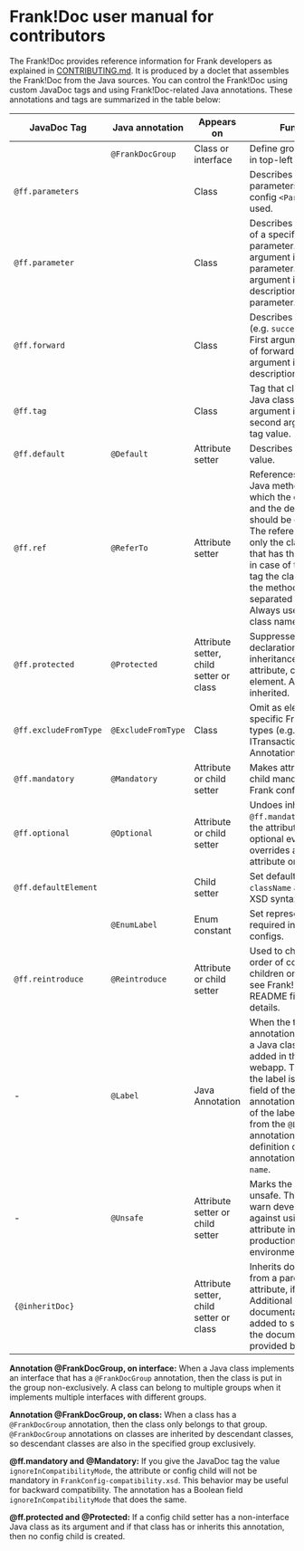 # Frank!Doc user manual for contributors

The Frank!Doc provides reference information for Frank developers as explained in [CONTRIBUTING.md](./CONTRIBUTING.md). It is produced by a doclet that assembles the Frank!Doc from the Java sources. You can control the Frank!Doc using custom JavaDoc tags and using Frank!Doc-related Java annotations. These annotations and tags are summarized in the table below:

| JavaDoc Tag           | Java annotation    | Appears on                              | Function                                                                                                                                                                                                                                                                                           |
|-----------------------|--------------------|-----------------------------------------|----------------------------------------------------------------------------------------------------------------------------------------------------------------------------------------------------------------------------------------------------------------------------------------------------|
|                       | `@FrankDocGroup`   | Class or interface                      | Define group as shown in top-left of webapp.                                                                                                                                                                                                                                                       |
| `@ff.parameters`      |                    | Class                                   | Describes how parameters (Frank config `<Param>`) are used.                                                                                                                                                                                                                                        |
| `@ff.parameter`       |                    | Class                                   | Describes the meaning of a specific parameter. First argument is name of parameter. Second argument is description of that parameter.                                                                                                                                                              |
| `@ff.forward`         |                    | Class                                   | Describes a forward (e.g. `success`, `failure`). First argument is name of forward. Second argument is description.                                                                                                                                                                                |
| `@ff.tag`             |                    | Class                                   | Tag that classifies the Java class. First argument is tag name, second argument is tag value.                                                                                                                                                                                                      |
| `@ff.default`         | `@Default`         | Attribute setter                        | Describes default value.                                                                                                                                                                                                                                                                           |
| `@ff.ref`             | `@ReferTo`         | Attribute setter                        | References another Java method from which the description and the default value should be obtained. The reference can give only the class name that has the method, or in case of the JavaDoc tag the class name and the method name separated by a dot. Always use the full class name.           |
| `@ff.protected`       | `@Protected`       | Attribute setter, child setter or class | Suppresses declaration and inheritance of attribute, child or element. Annotation is inherited.                                                                                                                                                                                                    |
| `@ff.excludeFromType` | `@ExcludeFromType` | Class                                   | Omit as element of specific Frank!Doc types (e.g. ITransactionalStorage). Annotation is inherited.                                                                                                                                                                                                 |
| `@ff.mandatory`       | `@Mandatory`       | Attribute or child setter               | Makes attribute or child mandatory in Frank config.                                                                                                                                                                                                                                                |
| `@ff.optional`        | `@Optional`        | Attribute or child setter               | Undoes inherited `@ff.mandatory`, making the attribute or child optional even if it overrides a mandatory attribute or child.                                                                                                                                                                      |
| `@ff.defaultElement`  |                    | Child setter                            | Set default value of `className` attribute in XSD syntax 1 element.                                                                                                                                                                                                                                |
|                       | `@EnumLabel`       | Enum constant                           | Set representation required in Frank configs.                                                                                                                                                                                                                                                      |
| `@ff.reintroduce`     | `@Reintroduce`     | Attribute or child setter               | Used to change the order of config children or attributes; see Frank!Doc's README file for details.                                                                                                                                                                                                |
| -                     | `@Label`           | Java Annotation                         | When the target annotation is placed on a Java class, a label is added in the Frank!Doc webapp. The value of the label is the `value()` field of the target annotation. The name of the label comes from the `@Label` annotation within the definition of the target annotation, attribute `name`. |
| -                     | `@Unsafe`          | Attribute setter or child setter        | Marks the attribute as unsafe. This is used to warn developers against using this attribute in a production environment.                                                                                                                                                                           |
| `{@inheritDoc}`       |                    | Attribute setter, child setter or class | Inherits documentation from a parent class or attribute, if it exists. Additional documentation can be added to supplement the documentation provided by the parent.                                                                                                                               |

**Annotation @FrankDocGroup, on interface:**  When a Java class implements an interface that has a `@FrankDocGroup` annotation, then the class is put in the group non-exclusively. A class can belong to multiple groups when it implements multiple interfaces with different groups.

**Annotation @FrankDocGroup, on class:** When a class has a `@FrankDocGroup` annotation, then the class only belongs to that group. `@FrankDocGroup` annotations on classes are inherited by descendant classes, so descendant classes are also in the specified group exclusively.

**@ff.mandatory and @Mandatory:** If you give the JavaDoc tag the value `ignoreInCompatibilityMode`, the attribute or config child will not be mandatory in `FrankConfig-compatibility.xsd`. This behavior may be useful for backward compatibility. The annotation has a Boolean field `ignoreInCompatibilityMode` that does the same.

**@ff.protected and @Protected:** If a config child setter has a non-interface Java class as its argument and if that class has or inherits this annotation, then no config child is created.
